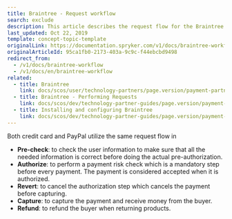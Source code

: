 ```yaml
---
title: Braintree - Request workflow
search: exclude
description: This article describes the request flow for the Braintree module in the Spryker Commerce OS.
last_updated: Oct 22, 2019
template: concept-topic-template
originalLink: https://documentation.spryker.com/v1/docs/braintree-workflow
originalArticleId: 95ca1fb0-2173-403a-9c9c-f44ebcbd9498
redirect_from:
  - /v1/docs/braintree-workflow
  - /v1/docs/en/braintree-workflow
related:
  - title: Braintree
    link: docs/scos/user/technology-partners/page.version/payment-partners/braintree.html
  - title: Braintree - Performing Requests
    link: docs/scos/dev/technology-partner-guides/page.version/payment-partners/braintree/braintree-performing-requests.html
  - title: Installing and configuring Braintree
    link: docs/scos/dev/technology-partner-guides/page.version/payment-partners/braintree/installing-and-configuring-braintree.html
---
```


Both credit card and PayPal utilize the same request flow in

* <b>Pre-check</b>: to check the user information to make sure that all the needed information is correct before doing the actual pre-authorization.
* <b>Authorize</b>: to perform a payment risk check which is a mandatory step before every payment. The payment is considered accepted when it is authorized.
* <b>Revert</b>: to cancel the authorization step which cancels the payment before capturing.
* <b>Capture</b>: to capture the payment and receive money from the buyer.
* <b>Refund</b>: to refund the buyer when returning products.
